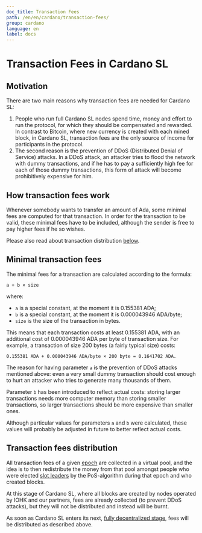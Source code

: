 ```yaml
---
doc_title: Transaction Fees
path: /en/en/cardano/transaction-fees/
group: cardano
language: en
label: docs
---
```


# Transaction Fees in Cardano SL

## Motivation

There are two main reasons why transaction fees are needed for Cardano SL:

1.  People who run full Cardano SL nodes spend time, money and effort to run the protocol, for which they should
    be compensated and rewarded. In contrast to Bitcoin, where new currency is created with each mined block,
    in Cardano SL, transaction fees are the only source of income for participants in the protocol.
2.  The second reason is the prevention of DDoS (Distributed Denial of Service) attacks. In a DDoS attack, an attacker
    tries to flood the network with dummy transactions, and if he has to pay a sufficiently high fee for each of those
    dummy transactions, this form of attack will become prohibitively expensive for him.
<!-- end -->
## How transaction fees work

Whenever somebody wants to transfer an amount of Ada, some minimal fees are computed for that transaction. In order for
the transaction to be valid, these minimal fees have to be included, although the sender is free to pay higher fees if
he so wishes.

Please also read about transaction distribution [below](#transaction-fees-distribution).

## Minimal transaction fees

The minimal fees for a transaction are calculated according to the formula:

```
a + b × size
```

where:

*  `a` is a special constant, at the moment it is 0.155381 ADA;
*  `b` is a special constant, at the moment it is 0.000043946 ADA/byte;
*  `size` is the size of the transaction in bytes.

This means that each transaction costs at least 0.155381 ADA, with an additional cost of 0.000043946 ADA per byte of
transaction size. For example, a transaction of size 200 bytes (a fairly typical size) costs:

```
0.155381 ADA + 0.000043946 ADA/byte × 200 byte = 0.1641702 ADA.
```

The reason for having parameter `a` is the prevention of DDoS attacks mentioned above: even a very small dummy
transaction should cost enough to hurt an attacker who tries to generate many thousands of them.

Parameter `b` has been introduced to reflect actual costs: storing larger transactions needs more computer memory
than storing smaller transactions, so larger transactions should be more expensive than smaller ones.

Although particular values for parameters `a` and `b` were calculated, these values will probably be adjusted in
future to better reflect actual costs.

## Transaction fees distribution

All transaction fees of a given [epoch](https://cardanodocs.com/glossary/#epoch) are collected in a virtual pool,
and the idea is to then redistribute the money from that pool amongst people who were elected [slot leaders](https://cardanodocs.com/glossary/#slot-leader)
by the PoS-algorithm during that epoch and who created blocks.

At this stage of Cardano SL, where all blocks are created by nodes operated by IOHK and our partners, fees are
already collected (to prevent DDoS attacks), but they will not be distributed and instead will be burnt.

As soon as Cardano SL enters its next, [fully decentralized stage](https://cardanoroadmap.com/), fees will be
distributed as described above.
